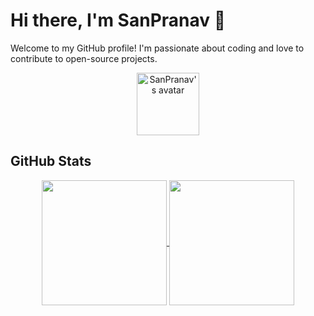 # Hi there, I'm SanPranav 👋

Welcome to my GitHub profile! I'm passionate about coding and love to contribute to open-source projects.

<p align="center">
  <img src="https://github.com/SanPranav.png" width="100px" alt="SanPranav's avatar"/>
</p>

## GitHub Stats

<p align="center">
  <a href="https://github.com/SanPranav/github-readme-stats">
    <img height=200 align="center" src="https://github-readme-stats.vercel.app/api?username=SanPranav&show_icons=true&theme=radical" />
  </a>
  <a href="https://github.com/SanPranav/convoychat">
    <img height=200 align="center" src="https://github-readme-stats.vercel.app/api/top-langs?username=SanPranav&layout=compact&langs_count=8&card_width=320&theme=radical" />
  </a>
</p>